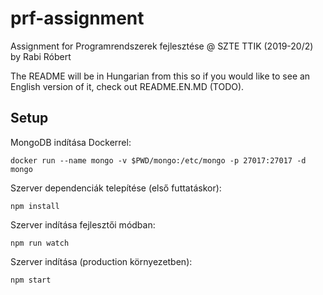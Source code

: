 # prf-assignment

Assignment for Programrendszerek fejlesztése @ SZTE TTIK (2019-20/2) by Rabi Róbert

The README will be in Hungarian from this so if you would like to see an English version of it, check out README.EN.MD (TODO).

## Setup

MongoDB indítása Dockerrel:

```shell
docker run --name mongo -v $PWD/mongo:/etc/mongo -p 27017:27017 -d mongo
```

Szerver dependenciák telepítése (első futtatáskor):

```shell
npm install
```

Szerver indítása fejlesztői módban:

```shell
npm run watch
```

Szerver indítása (production környezetben):

```shell
npm start
```

